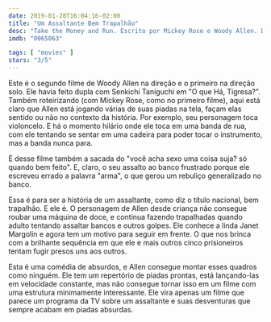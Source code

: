 ```yaml
---
date: 2019-01-28T16:04:16-02:00
title: "Um Assaltante Bem Trapalhão"
desc: "Take the Money and Run. Escrito por Mickey Rose e Woody Allen. Direção por Allen. Com Woody Allen e Janet Margolin."
imdb: "0065063"

tags: [ "movies" ]
stars: "3/5"
---
```

Este é o segundo filme de Woody Allen na direção e o primeiro na direção solo. Ele havia feito dupla com Senkichi Taniguchi em "O que Há, Tigresa?". Também roteirizando (com Mickey Rose, como no primeiro filme), aqui está claro que Allen está jogando várias de suas piadas na tela, façam elas sentido ou não no contexto da história. Por exemplo, seu personagem toca violoncelo. E há o momento hilário onde ele toca em uma banda de rua, com ele tentando se sentar em uma cadeira para poder tocar o instrumento, mas a banda nunca para.

É desse filme também a sacada do "você acha sexo uma coisa suja? só quando bem feito". E, claro, o seu assalto ao banco frustrado porque ele escreveu errado a palavra "arma", o que gerou um rebuliço generalizado no banco.

Essa é para ser a história de um assaltante, como diz o título nacional, bem trapalhão. E ele é. O personagem de Allen desde criança não consegue roubar uma máquina de doce, e continua fazendo trapalhadas quando adulto tentando assaltar bancos e outros golpes. Ele conhece a linda Janet Margolin e agora tem um motivo para seguir em frente. O que nos brinca com a brilhante sequência em que ele e mais outros cinco prisioneiros tentam fugir presos uns aos outros.

Esta é uma comédia de absurdos, e Allen consegue montar esses quadros como ninguém. Ele tem um repertório de piadas prontas, está lançando-las em velocidade constante, mas não consegue tornar isso em um filme com uma estrutura minimamente interessante. Ele vira apenas um filme que parece um programa da TV sobre um assaltante e suas desventuras que sempre acabam em piadas absurdas.
